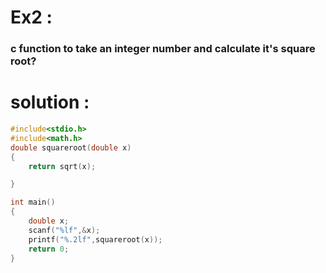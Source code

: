 # Ex2 :
### c function to take an integer number and calculate it's square root?

# solution :
```c
#include<stdio.h>
#include<math.h>
double squareroot(double x)
{
    return sqrt(x);

}

int main()
{
    double x;
    scanf("%lf",&x);
    printf("%.2lf",squareroot(x));
    return 0;
}
```